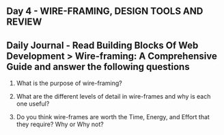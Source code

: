 ## Day 4 - WIRE-FRAMING, DESIGN TOOLS AND REVIEW

## Daily Journal - Read Building Blocks Of Web Development > Wire-framing: A Comprehensive Guide and answer the following questions

1. What is the purpose of wire-framing?

2. What are the different levels of detail in wire-frames and why is each one useful?

3. Do you think wire-frames are worth the Time, Energy, and Effort that they require? Why or Why not?
